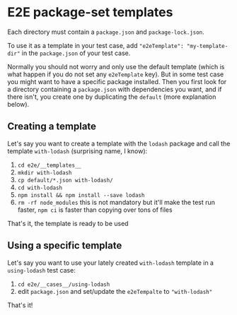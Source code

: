 # E2E package-set templates

Each directory must contain a `package.json` and `package-lock.json`.

To use it as a template in your test case, add `"e2eTemplate": "my-template-dir"` in the `package.json` of your test case.

Normally you should not worry and only use the default template (which is what happen if you do not set any `e2eTemplate` key). But in some test case you might want to have a specific package installed. Then you first look for a directory containing a `package.json` with dependencies you want, and if there isn't, you create one by duplicating the `default` (more explanation below).

## Creating a template

Let's say you want to create a template with the `lodash` package and call the template `with-lodash` (surprising name, I know):

1. `cd e2e/__templates__`
2. `mkdir with-lodash`
3. `cp default/*.json with-lodash/`
4. `cd with-lodash`
5. `npm install && npm install --save lodash`
6. `rm -rf node_modules` this is not mandatory but it'll make the test run faster, `npm ci` is faster than copying over tons of files

That's it, the template is ready to be used


## Using a specific template

Let's say you want to use your lately created `with-lodash` template in a `using-lodash` test case:

1. `cd e2e/__cases__/using-lodash`
2. edit `package.json` and set/update the `e2eTempalte` to `"with-lodash"`

That's it!
